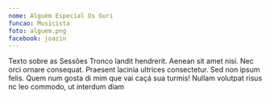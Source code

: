 ```yaml
---
nome: Alguém Especial Os Guri
funcao: Musicista
foto: alguem.png
facebook: joazin
---
```

Texto sobre as Sessões Tronco landit hendrerit. Aenean sit amet nisi. Nec orci ornare consequat. 
Praesent lacinia ultrices consectetur. Sed non ipsum felis. Quem num gosta di mim que vai caçá sua turmis! Nullam volutpat risus nc leo commodo, ut interdum diam